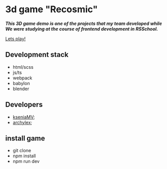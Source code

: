 # 3d game "Recosmic"
***This 3D game demo is one of the projects that my team developed while We were studying at the course of frontend development in RSSchool.***

[Lets play!](https://rsclone-recosmic.netlify.app/)

## Development stack
+ html/scss
+ js/ts
+ webpack
+ babylon
+ blender


## Developers
+ [kseniaMV](https://github.com/KseniaMV);
+ [archylex](https://github.com/archylex);

## install game
+ git clone
+ npm install
+ npm run dev

